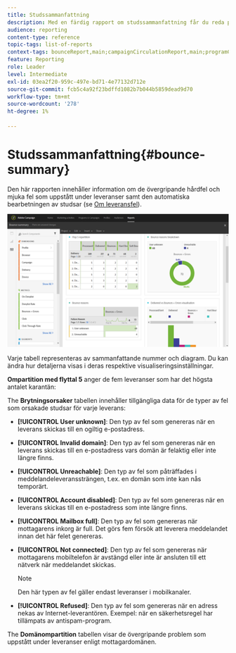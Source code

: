 ```yaml
---
title: Studssammanfattning
description: Med en färdig rapport om studssammanfattning får du reda på status för skickade kampanjer och vilka fel de har råkat ut för.
audience: reporting
content-type: reference
topic-tags: list-of-reports
context-tags: bounceReport,main;campaignCirculationReport,main;programCirculationReport,main
feature: Reporting
role: Leader
level: Intermediate
exl-id: 03ea2f20-959c-497e-bd71-4e77132d712e
source-git-commit: fcb5c4a92f23bdffd1082b7b044b5859dead9d70
workflow-type: tm+mt
source-wordcount: '278'
ht-degree: 1%

---
```


# Studssammanfattning{#bounce-summary}

Den här rapporten innehåller information om de övergripande hårdfel och mjuka fel som uppstått under leveranser samt den automatiska bearbetningen av studsar (se [Om leveransfel](../../sending/using/understanding-delivery-failures.md)).

![](assets/campaign_reports_bounces.png)

Varje tabell representeras av sammanfattande nummer och diagram. Du kan ändra hur detaljerna visas i deras respektive visualiseringsinställningar.

**Ompartition med flyttal 5** anger de fem leveranser som har det högsta antalet karantän:

The **Brytningsorsaker** tabellen innehåller tillgängliga data för de typer av fel som orsakade studsar för varje leverans:

* **[!UICONTROL User unknown]**: Den typ av fel som genereras när en leverans skickas till en ogiltig e-postadress.
* **[!UICONTROL Invalid domain]**: Den typ av fel som genereras när en leverans skickas till en e-postadress vars domän är felaktig eller inte längre finns.
* **[!UICONTROL Unreachable]**: Den typ av fel som påträffades i meddelandeleveranssträngen, t.ex. en domän som inte kan nås temporärt.
* **[!UICONTROL Account disabled]**: Den typ av fel som genereras när en leverans skickas till en e-postadress som inte längre finns.
* **[!UICONTROL Mailbox full]**: Den typ av fel som genereras när mottagarens inkorg är full. Det görs fem försök att leverera meddelandet innan det här felet genereras.
* **[!UICONTROL Not connected]**: Den typ av fel som genereras när mottagarens mobiltelefon är avstängd eller inte är ansluten till ett nätverk när meddelandet skickas.

  >[!NOTE]
  >
  >Den här typen av fel gäller endast leveranser i mobilkanaler.

* **[!UICONTROL Refused]**: Den typ av fel som genereras när en adress nekas av Internet-leverantören. Exempel: när en säkerhetsregel har tillämpats av antispam-program.

The **Domänompartition** tabellen visar de övergripande problem som uppstått under leveranser enligt mottagardomänen.
